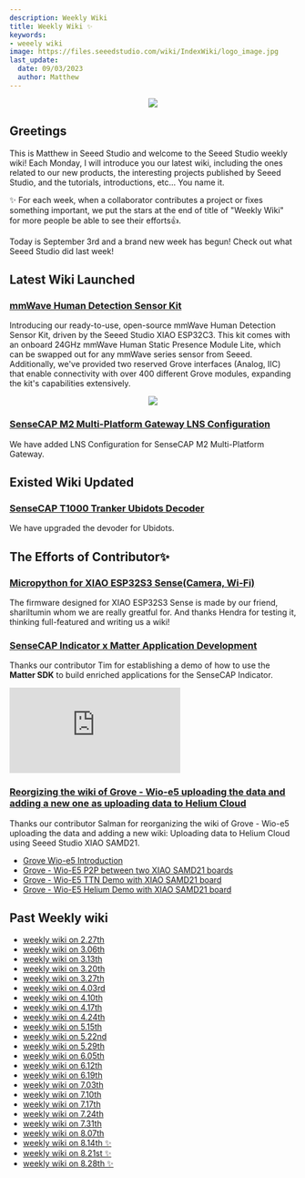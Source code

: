 ```yaml
---
description: Weekly Wiki
title: Weekly Wiki ✨
keywords:
- weeely wiki
image: https://files.seeedstudio.com/wiki/IndexWiki/logo_image.jpg
last_update:
  date: 09/03/2023
  author: Matthew
---
```


<div align="center"><img width={1000} src="https://files.seeedstudio.com/wiki/IndexWiki/logo.png" /></div>

## Greetings

This is Matthew in Seeed Studio and welcome to the Seeed Studio weekly wiki! Each Monday, I will introduce you our latest wiki, including the ones related to our new products, the interesting projects published by Seeed Studio, and the tutorials, introductions, etc... You name it.

✨ For each week, when a collaborator contributes a project or fixes something important, we put the stars at the end of title of "Weekly Wiki" for more people be able to see their efforts👍.

Today is September 3rd and a brand new week has begun! Check out what Seeed Studio did last week!

## Latest Wiki Launched

### [mmWave Human Detection Sensor Kit](https://wiki.seeedstudio.com/mmwave_human_detection_kit/)

Introducing our ready-to-use, open-source mmWave Human Detection Sensor Kit, driven by the Seeed Studio XIAO ESP32C3. This kit comes with an onboard 24GHz mmWave Human Static Presence Module Lite, which can be swapped out for any mmWave series sensor from Seeed. Additionally, we've provided two reserved Grove interfaces (Analog, IIC) that enable connectivity with over 400 different Grove modules, expanding the kit's capabilities extensively.

<div align="center"><img width={600} src="https://wdcdn.qpic.cn/MTY4ODg1NTkyNTI4NTEyMg_615233_Ur_l-6KO6pZzn48n_1692954442?w=1920&h=1080&type=image/png" /></div>

### [SenseCAP M2 Multi-Platform Gateway LNS Configuration](https://wiki.seeedstudio.com/Network/SenseCAP_Network/SenseCAP_M2_Multi_Platform/SenseCAP_M2_MP_Gateway_LNS_Configuration/)

We have added LNS Configuration for SenseCAP M2 Multi-Platform Gateway.

## Existed Wiki Updated

### [SenseCAP T1000 Tranker Ubidots Decoder](https://wiki.seeedstudio.com/SenseCAP_T1000_tracker_Ubidots_TTS/#configure-the-decoder)

We have upgraded the devoder for Ubidots.

## The Efforts of Contributor✨

### [Micropython for XIAO ESP32S3 Sense(Camera, Wi-Fi)](https://wiki.seeedstudio.com/XIAO_ESP32S3_Micropython/)

The firmware designed for XIAO ESP32S3 Sense is made by our friend, shariltumin whom we are really greatful for. And thanks Hendra for testing it, thinking full-featured and writing us a wiki!

### [SenseCAP Indicator x Matter Application Development](https://wiki.seeedstudio.com/SenseCAP_Indicator_Application_Matter/)

Thanks our contributor Tim for establishing a demo of how to use the **Matter SDK** to build enriched applications for the SenseCAP Indicator.

<iframe class="youtube-video" src="https://www.youtube.com/embed/LCIWqwmCZ54" title="YouTube video player" frameborder="0" allow="accelerometer; autoplay; clipboard-write; encrypted-media; gyroscope; picture-in-picture; web-share" allowfullscreen></iframe>

### [Reorgizing the wiki of Grove - Wio-e5 uploading the data and adding a new one as uploading data to Helium Cloud](https://wiki.seeedstudio.com/Grove_Wio_E5_Helium_Demo/)

Thanks our contributor Salman for reorganizing the wiki of Grove - Wio-e5 uploading the data and adding a new wiki: Uploading data to Helium Cloud using Seeed Studio XIAO SAMD21.

- [Grove Wio-e5 Introduction](https://wiki.seeedstudio.com/Grove_LoRa_E5_New_Version/)
- [Grove - Wio-E5 P2P between two XIAO SAMD21 boards](https://wiki.seeedstudio.com/Grove_Wio_E5_P2P/)
- [Grove - Wio-E5 TTN Demo with XIAO SAMD21 board](https://wiki.seeedstudio.com/Grove_Wio_E5_TTN_Demo/)
- [Grove - Wio-E5 Helium Demo with XIAO SAMD21 board](https://wiki.seeedstudio.com/Grove_Wio_E5_Helium_Demo/)

## Past Weekly wiki

- [weekly wiki on 2.27th](/Seeed_Elderly/weekly_wiki/wiki227)
- [weekly wiki on 3.06th](/Seeed_Elderly/weekly_wiki/wiki306)
- [weekly wiki on 3.13th](/Seeed_Elderly/weekly_wiki/wiki313)
- [weekly wiki on 3.20th](/Seeed_Elderly/weekly_wiki/wiki320)
- [weekly wiki on 3.27th](/Seeed_Elderly/weekly_wiki/wiki327)
- [weekly wiki on 4.03rd](/Seeed_Elderly/weekly_wiki/wiki403)
- [weekly wiki on 4.10th](/Seeed_Elderly/weekly_wiki/wiki410)
- [weekly wiki on 4.17th](/Seeed_Elderly/weekly_wiki/wiki417)
- [weekly wiki on 4.24th](/Seeed_Elderly/weekly_wiki/wiki424)
- [weekly wiki on 5.15th](/Seeed_Elderly/weekly_wiki/wiki515)
- [weekly wiki on 5.22nd](/Seeed_Elderly/weekly_wiki/wiki522)
- [weekly wiki on 5.29th](/Seeed_Elderly/weekly_wiki/wiki529)
- [weekly wiki on 6.05th](/Seeed_Elderly/weekly_wiki/wiki605)
- [weekly wiki on 6.12th](/Seeed_Elderly/weekly_wiki/wiki612)
- [weekly wiki on 6.19th](/Seeed_Elderly/weekly_wiki/wiki619)
- [weekly wiki on 7.03th](/Seeed_Elderly/weekly_wiki/wiki703)
- [weekly wiki on 7.10th](/Seeed_Elderly/weekly_wiki/wiki710)
- [weekly wiki on 7.17th](/Seeed_Elderly/weekly_wiki/wiki717)
- [weekly wiki on 7.24th](/Seeed_Elderly/weekly_wiki/wiki724)
- [weekly wiki on 7.31th](/Seeed_Elderly/weekly_wiki/wiki731)
- [weekly wiki on 8.07th](/Seeed_Elderly/weekly_wiki/wiki807)
- [weekly wiki on 8.14th ✨](/Seeed_Elderly/weekly_wiki/wiki814)
- [weekly wiki on 8.21st ✨](/Seeed_Elderly/weekly_wiki/wiki821)
- [weekly wiki on 8.28th ✨](/Seeed_Elderly/weekly_wiki/wiki828)